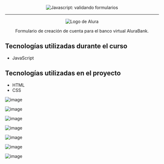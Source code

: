 <p align="center"> <img src="https://imgur.com/mIBmcEL.png" alt="Javascript: validando formularios"> </p>

<hr>

<p align="center"> <img src="https://github.com/MonicaHillman/aluraplay-requisicoes/blob/main/img/logo.png" alt="Logo de Alura"> </p>
<p align="center">Formulario de creación de cuenta para el banco virtual AluraBank.</p>

## Tecnologías utilizadas durante el curso
* JavaScript

## Tecnologías utilizadas en el proyecto
* HTML
* CSS

![image](https://github.com/yancarmtz/validando-formulario/assets/61806656/8f14c30b-9f6f-499c-8800-ca5a015ca896)

![image](https://github.com/yancarmtz/validando-formulario/assets/61806656/7813fac8-0426-425e-a693-c65f7e267889)

![image](https://github.com/yancarmtz/validando-formulario/assets/61806656/feda84a5-56ff-4a7e-af5d-c689bb07ea1d)

![image](https://github.com/yancarmtz/validando-formulario/assets/61806656/39a71201-5d8b-4afb-9592-22ddeeb783cc)

![image](https://github.com/yancarmtz/validando-formulario/assets/61806656/361b8898-a6b7-4014-a008-b2226f27f5d8)

![image](https://github.com/yancarmtz/validando-formulario/assets/61806656/f677bc11-b2f9-4980-92c4-176aa0b8db28)

![image](https://github.com/yancarmtz/validando-formulario/assets/61806656/a3487d8d-04f3-46bf-a285-600eb68c8955)




